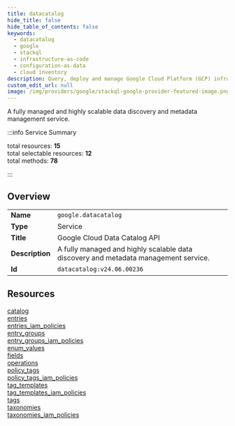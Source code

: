 ```yaml
---
title: datacatalog
hide_title: false
hide_table_of_contents: false
keywords:
  - datacatalog
  - google
  - stackql
  - infrastructure-as-code
  - configuration-as-data
  - cloud inventory
description: Query, deploy and manage Google Cloud Platform (GCP) infrastructure and resources using SQL
custom_edit_url: null
image: /img/providers/google/stackql-google-provider-featured-image.png
---
```


A fully managed and highly scalable data discovery and metadata management service.   
    
:::info Service Summary

<div class="row">
<div class="providerDocColumn">
<span>total resources:&nbsp;<b>15</b></span><br />
<span>total selectable resources:&nbsp;<b>12</b></span><br />
<span>total methods:&nbsp;<b>78</b></span><br />
</div>
</div>

:::

## Overview
<table><tbody>
<tr><td><b>Name</b></td><td><code>google.datacatalog</code></td></tr>
<tr><td><b>Type</b></td><td>Service</td></tr>
<tr><td><b>Title</b></td><td>Google Cloud Data Catalog API</td></tr>
<tr><td><b>Description</b></td><td>A fully managed and highly scalable data discovery and metadata management service. </td></tr>
<tr><td><b>Id</b></td><td><code>datacatalog:v24.06.00236</code></td></tr>
</tbody></table>

## Resources
<div class="row">
<div class="providerDocColumn">
<a href="/providers/google/datacatalog/catalog/">catalog</a><br />
<a href="/providers/google/datacatalog/entries/">entries</a><br />
<a href="/providers/google/datacatalog/entries_iam_policies/">entries_iam_policies</a><br />
<a href="/providers/google/datacatalog/entry_groups/">entry_groups</a><br />
<a href="/providers/google/datacatalog/entry_groups_iam_policies/">entry_groups_iam_policies</a><br />
<a href="/providers/google/datacatalog/enum_values/">enum_values</a><br />
<a href="/providers/google/datacatalog/fields/">fields</a><br />
<a href="/providers/google/datacatalog/operations/">operations</a><br />
</div>
<div class="providerDocColumn">
<a href="/providers/google/datacatalog/policy_tags/">policy_tags</a><br />
<a href="/providers/google/datacatalog/policy_tags_iam_policies/">policy_tags_iam_policies</a><br />
<a href="/providers/google/datacatalog/tag_templates/">tag_templates</a><br />
<a href="/providers/google/datacatalog/tag_templates_iam_policies/">tag_templates_iam_policies</a><br />
<a href="/providers/google/datacatalog/tags/">tags</a><br />
<a href="/providers/google/datacatalog/taxonomies/">taxonomies</a><br />
<a href="/providers/google/datacatalog/taxonomies_iam_policies/">taxonomies_iam_policies</a><br />
</div>
</div>
